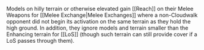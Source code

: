 Models on hilly terrain or otherwise elevated gain [[Reach]] on their Melee Weapons for [[Melee Exchange|Melee Exchanges]] where a non-Cloudwalk opponent did not begin its activation on the same terrain as they hold the high ground.
In addition, they ignore models and terrain smaller than the Enhancing terrain for [[LoS]] (though such terrain can still provide cover if a LoS passes through them).